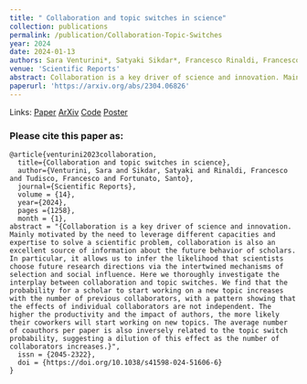 ```yaml
---
title: " Collaboration and topic switches in science"
collection: publications
permalink: /publication/Collaboration-Topic-Switches
year: 2024
date: 2024-01-13
authors: Sara Venturini*, Satyaki Sikdar*, Francesco Rinaldi, Francesco Tudisco, Santo Fortunato 
venue: 'Scientific Reports'
abstract: Collaboration is a key driver of science and innovation. Mainly motivated by the need to leverage different capacities and expertise to solve a scientific problem, collaboration is also an excellent source of information about the future behavior of scholars. In particular, it allows us to infer the likelihood that scientists choose future research directions via the intertwined mechanisms of selection and social influence. Here we thoroughly investigate the interplay between collaboration and topic switches. We find that the probability for a scholar to start working on a new topic increases with the number of previous collaborators, with a pattern showing that the effects of individual collaborators are not independent. The higher the productivity and the impact of authors, the more likely their coworkers will start working on new topics. The average number of coauthors per paper is also inversely related to the topic switch probability, suggesting a dilution of this effect as the number of collaborators increases.
paperurl: 'https://arxiv.org/abs/2304.06826'
---
```


Links: [Paper](https://www.nature.com/articles/s41598-024-51606-6) [ArXiv](https://arxiv.org/abs/2304.06826) [Code](https://github.com/satyakisikdar/Collaboration-Topic-Switches) [Poster](https://saraventurini.github.io/files/contagion_poster.pdf)

<h3>Please cite this paper as:</h3>

``` 
@article{venturini2023collaboration,
  title={Collaboration and topic switches in science},
  author={Venturini, Sara and Sikdar, Satyaki and Rinaldi, Francesco and Tudisco, Francesco and Fortunato, Santo},
  journal={Scientific Reports},
  volume = {14},
  year={2024},
  pages ={1258},
  month = {1},
abstract = "{Collaboration is a key driver of science and innovation. Mainly motivated by the need to leverage different capacities and expertise to solve a scientific problem, collaboration is also an excellent source of information about the future behavior of scholars. In particular, it allows us to infer the likelihood that scientists choose future research directions via the intertwined mechanisms of selection and social influence. Here we thoroughly investigate the interplay between collaboration and topic switches. We find that the probability for a scholar to start working on a new topic increases with the number of previous collaborators, with a pattern showing that the effects of individual collaborators are not independent. The higher the productivity and the impact of authors, the more likely their coworkers will start working on new topics. The average number of coauthors per paper is also inversely related to the topic switch probability, suggesting a dilution of this effect as the number of collaborators increases.}",
  issn = {2045-2322},
  doi = {https://doi.org/10.1038/s41598-024-51606-6}
}
```
